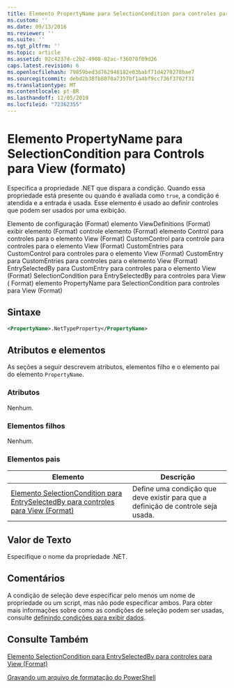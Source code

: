 ```yaml
---
title: Elemento PropertyName para SelectionCondition para controles para View (Format) | Microsoft Docs
ms.custom: ''
ms.date: 09/13/2016
ms.reviewer: ''
ms.suite: ''
ms.tgt_pltfrm: ''
ms.topic: article
ms.assetid: 92c4237d-c2b2-4908-82ac-f36070f89d26
caps.latest.revision: 6
ms.openlocfilehash: 79859bed3d762948182e03babf71d4270278bae7
ms.sourcegitcommit: debd2b38fb8070a7357bf1a4bf9cc736f3702f31
ms.translationtype: MT
ms.contentlocale: pt-BR
ms.lasthandoff: 12/05/2019
ms.locfileid: "72362355"
---
```

# <a name="propertyname-element-for-selectioncondition-for-controls-for-view-format"></a>Elemento PropertyName para SelectionCondition para Controls para View (formato)

Especifica a propriedade .NET que dispara a condição. Quando essa propriedade está presente ou quando é avaliada como `true`, a condição é atendida e a entrada é usada. Esse elemento é usado ao definir controles que podem ser usados por uma exibição.

Elemento de configuração (Format) elemento ViewDefinitions (Format) exibir elemento (Format) controle elemento (Format) elemento Control para controles para o elemento View (Format) CustomControl para controle para controles para o elemento View (Format) CustomEntries para CustomControl para controles para o elemento View (Format) CustomEntry para CustomEntries para controles para o elemento View (Format) EntrySelectedBy para CustomEntry para controles para o elemento View (Format) SelectionCondition para EntrySelectedBy para controles para View ( Format) elemento PropertyName para SelectionCondition para controles para View (Format)

## <a name="syntax"></a>Sintaxe

```xml
<PropertyName>.NetTypeProperty</PropertyName>
```

## <a name="attributes-and-elements"></a>Atributos e elementos

As seções a seguir descrevem atributos, elementos filho e o elemento pai do elemento `PropertyName`.

### <a name="attributes"></a>Atributos

Nenhum.

### <a name="child-elements"></a>Elementos filhos

Nenhum.

### <a name="parent-elements"></a>Elementos pais

|Elemento|Descrição|
|-------------|-----------------|
|[Elemento SelectionCondition para EntrySelectedBy para controles para View (Format)](./selectioncondition-element-for-entryselectedby-for-controls-for-view-format.md)|Define uma condição que deve existir para que a definição de controle seja usada.|

## <a name="text-value"></a>Valor de Texto

Especifique o nome da propriedade .NET.

## <a name="remarks"></a>Comentários

A condição de seleção deve especificar pelo menos um nome de propriedade ou um script, mas não pode especificar ambos. Para obter mais informações sobre como as condições de seleção podem ser usadas, consulte [definindo condições para exibir dados](./defining-conditions-for-displaying-data.md).

## <a name="see-also"></a>Consulte Também

[Elemento SelectionCondition para EntrySelectedBy para controles para View (Format)](./selectioncondition-element-for-entryselectedby-for-controls-for-view-format.md)

[Gravando um arquivo de formatação do PowerShell](./writing-a-powershell-formatting-file.md)
